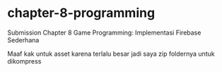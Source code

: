 # chapter-8-programming
Submission Chapter 8 Game Programming: Implementasi Firebase Sederhana

Maaf kak untuk asset karena terlalu besar jadi saya zip foldernya untuk dikompress
